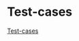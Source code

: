 # Test-cases

[ Test-cases ]( https://github.com/KaraliovaQA/Test-documentation/blob/main/Test%20cases.md )

